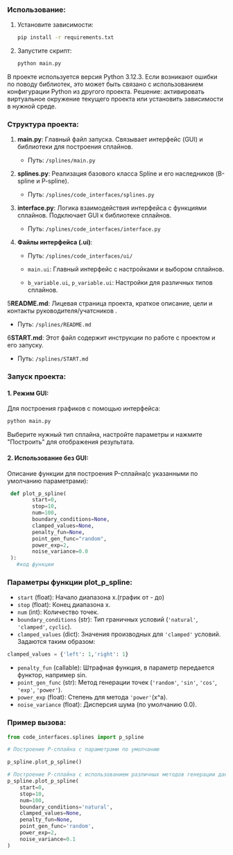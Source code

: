 ###  Использование:

1. Установите зависимости:

   ```bash
   pip install -r requirements.txt
   ```

2. Запустите скрипт:

   ```bash
   python main.py
   ```

В проекте используется версия Python 3.12.3. Если возникают ошибки по поводу библиотек, это может быть связано с использованием конфигурации Python из другого проекта. Решение: активировать виртуальное окружение текущего проекта или установить зависимости в нужной среде.

### Структура проекта:

1. **main.py**: Главный файл запуска. Связывает интерфейс (GUI) и библиотеки для построения сплайнов.

   - Путь: `/splines/main.py`

2. **splines.py**: Реализация базового класса Spline и его наследников (B-spline и P-spline).

   - Путь: `/splines/code_interfaces/splines.py`

3. **interface.py**: Логика взаимодействия интерфейса с функциями сплайнов. Подключает GUI к библиотеке сплайнов.

   - Путь: `/splines/code_interfaces/interface.py`

4. **Файлы интерфейса (.ui)**:

   - Путь: `/splines/code_interfaces/ui/`
   
   - `main.ui`: Главный интерфейс с настройками и выбором сплайнов.
   - `b_variable.ui`, `p_variable.ui`: Настройки для различных типов сплайнов.

5**README.md**: Лицевая страница проекта, краткое описание, цели и контакты руководителя/учатсников .

   - Путь: `/splines/README.md`

6**START.md**: Этот файл содержит инструкции по работе с проектом и его запуску.

   - Путь: `/splines/START.md`

### Запуск проекта:

#### 1. Режим GUI:

Для построения графиков с помощью интерфейса:

```bash
python main.py
```

Выберите нужный тип сплайна, настройте параметры и нажмите "Построить" для отображения результата.

#### 2. Использование без GUI:

Описание функции для построения P-сплайна(с указанными по умолчанию параметрами):

```python
 def plot_p_spline(
        start=0, 
        stop=10, 
        num=100, 
        boundary_conditions=None, 
        clamped_values=None,
        penalty_fun=None, 
        point_gen_func="random", 
        power_exp=2, 
        noise_variance=0.0
 ):
   #код функции
```
### Параметры функции plot_p_spline:

- `start` (float): Начало диапазона x.(график от - до)
- `stop` (float): Конец диапазона x.
- `num` (int): Количество точек.
- `boundary_conditions` (str): Тип граничных условий (`'natural'`, `'clamped'`, `cyclic`).
- `clamped_values` (dict): Значения производных для `'clamped'` условий.
   Задаются таким образом:
```python
clamped_values = {'left': 1,'right': 1}
```
- `penalty_fun` (callable): Штрафная функция, в параметр передается функтор, например sin.
- `point_gen_func` (str): Метод генерации точек (`'random'`, `'sin'`, `'cos'`, `'exp'`, `'power'`).
- `power_exp` (float): Степень для метода `'power'`(x^a).
- `noise_variance` (float): Дисперсия шума (по умолчанию 0.0).

### Пример вызова:

```python
from code_interfaces.splines import p_spline

# Построение P-сплайна с параметрами по умолчанию

p_spline.plot_p_spline()

# Построение P-сплайна с использованием различных методов генерации данных
p_spline.plot_p_spline(
    start=0,
    stop=10,
    num=100,
    boundary_conditions='natural',
    clamped_values=None,
    penalty_fun=None,
    point_gen_func='random',
    power_exp=2,
    noise_variance=0.1
)
```
